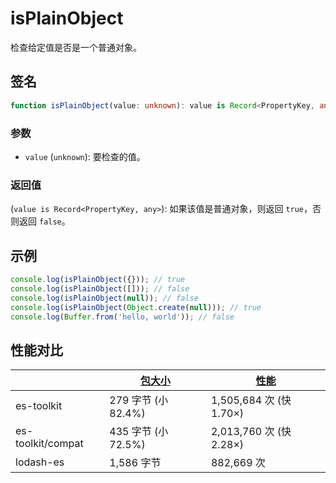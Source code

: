 # isPlainObject

检查给定值是否是一个普通对象。

## 签名

```typescript
function isPlainObject(value: unknown): value is Record<PropertyKey, any>;
```

### 参数

- `value` (`unknown`): 要检查的值。

### 返回值

(`value is Record<PropertyKey, any>`): 如果该值是普通对象，则返回 `true`，否则返回 `false`。

## 示例

```typescript
console.log(isPlainObject({})); // true
console.log(isPlainObject([])); // false
console.log(isPlainObject(null)); // false
console.log(isPlainObject(Object.create(null))); // true
console.log(Buffer.from('hello, world')); // false
```

## 性能对比

|                   | [包大小](../../bundle-size.md) | [性能](../../performance.md) |
| ----------------- | ------------------------------ | ---------------------------- |
| es-toolkit        | 279 字节 (小 82.4%)            | 1,505,684 次 (快 1.70×)      |
| es-toolkit/compat | 435 字节 (小 72.5%)            | 2,013,760 次 (快 2.28×)      |
| lodash-es         | 1,586 字节                     | 882,669 次                   |
